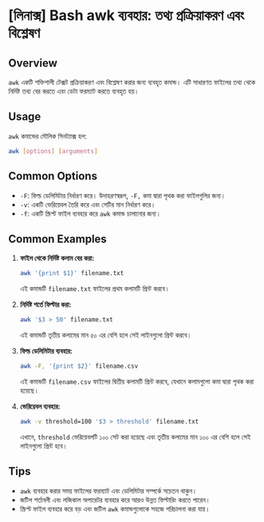 # [লিনাক্স] Bash awk ব্যবহার: তথ্য প্রক্রিয়াকরণ এবং বিশ্লেষণ

## Overview
`awk` একটি শক্তিশালী টেক্সট প্রক্রিয়াকরণ এবং বিশ্লেষণ করার জন্য ব্যবহৃত কমান্ড। এটি সাধারণত ফাইলের তথ্য থেকে নির্দিষ্ট তথ্য বের করতে এবং ডেটা ফরম্যাট করতে ব্যবহৃত হয়।

## Usage
`awk` কমান্ডের মৌলিক সিনট্যাক্স হল:

```bash
awk [options] [arguments]
```

## Common Options
- `-F`: ফিল্ড ডেলিমিটার নির্ধারণ করে। উদাহরণস্বরূপ, `-F,` কমা দ্বারা পৃথক করা ফাইলগুলির জন্য।
- `-v`: একটি ভেরিয়েবল তৈরি করে এবং সেটির মান নির্ধারণ করে।
- `-f`: একটি স্ক্রিপ্ট ফাইল ব্যবহার করে `awk` কমান্ড চালানোর জন্য।

## Common Examples
1. **ফাইল থেকে নির্দিষ্ট কলাম বের করা:**
   ```bash
   awk '{print $1}' filename.txt
   ```
   এই কমান্ডটি `filename.txt` ফাইলের প্রথম কলামটি প্রিন্ট করবে।

2. **নির্দিষ্ট শর্তে ফিল্টার করা:**
   ```bash
   awk '$3 > 50' filename.txt
   ```
   এই কমান্ডটি তৃতীয় কলামের মান ৫০ এর বেশি হলে সেই লাইনগুলো প্রিন্ট করবে।

3. **ফিল্ড ডেলিমিটার ব্যবহার:**
   ```bash
   awk -F, '{print $2}' filename.csv
   ```
   এই কমান্ডটি `filename.csv` ফাইলের দ্বিতীয় কলামটি প্রিন্ট করবে, যেখানে কলামগুলো কমা দ্বারা পৃথক করা হয়েছে।

4. **ভেরিয়েবল ব্যবহার:**
   ```bash
   awk -v threshold=100 '$3 > threshold' filename.txt
   ```
   এখানে, `threshold` ভেরিয়েবলটি ১০০ সেট করা হয়েছে এবং তৃতীয় কলামের মান ১০০ এর বেশি হলে সেই লাইনগুলো প্রিন্ট হবে।

## Tips
- `awk` ব্যবহার করার সময় ফাইলের ফরম্যাট এবং ডেলিমিটার সম্পর্কে সচেতন থাকুন।
- জটিল শর্তাবলী এবং লজিকাল অপারেটর ব্যবহার করে আরও উন্নত ফিল্টারিং করতে পারেন।
- স্ক্রিপ্ট ফাইল ব্যবহার করে বড় এবং জটিল `awk` কমান্ডগুলোকে সহজে পরিচালনা করা যায়।